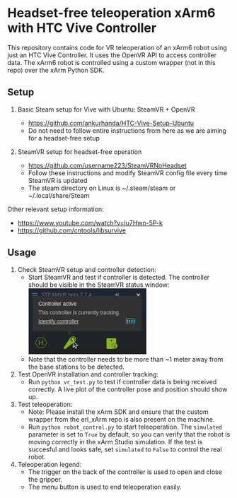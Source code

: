 # Headset-free teleoperation xArm6 with HTC Vive Controller

This repository contains code for VR teleoperation of an xArm6 robot using just an HTC Vive Controller. It uses the OpenVR API to access controller data. The xArm6 robot is controlled using a custom wrapper (not in this repo) over the xArm Python SDK.

## Setup
1. Basic Steam setup for Vive with Ubuntu: SteamVR + OpenVR
      - https://github.com/ankurhanda/HTC-Vive-Setup-Ubuntu
      - Do not need to follow entire instructions from here as we are aiming for a headset-free setup 

2. SteamVR setup for headset-free operation
      - https://github.com/username223/SteamVRNoHeadset
      - Follow these instructions and modify SteamVR config file every time SteamVR is updated
      - The steam directory on Linux is ~/.steam/steam or ~/.local/share/Steam

Other relevant setup information:
* https://www.youtube.com/watch?v=lu7Hwn-5P-k
* https://github.com/cntools/libsurvive


## Usage
1. Check SteamVR setup and controller detection:
      - Start SteamVR and test if controller is detected. The controller should be visible in the SteamVR status window:
![Controller detection succesful](SteamVR-controller.png)
      - Note that the controller needs to be more than ~1 meter away from the base stations to be detected.
2. Test OpenVR installation and controller tracking: 
      - Run `python vr_test.py` to test if controller data is being received correctly. A live plot of the controller pose and position should show up.
3. Test teleoperation:
      - Note: Please install the xArm SDK and ensure that the custom wrapper from the erl_xArm repo is also present on the machine.
      - Run `python robot_control.py` to start teleoperation. The `simulated` parameter is set to `True` by default, so you can verify that the robot is moving correctly in the xArm Studio simulation. If the test is succesful and looks safe, set `simulated` to `False` to control the real robot.
4. Teleoperation legend: 
      - The trigger on the back of the controller is used to open and close the gripper.
      - The menu button is used to end teleoperation easily.